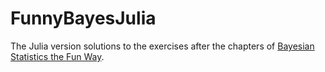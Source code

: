 # FunnyBayesJulia
 The Julia version solutions to the exercises after the chapters of [Bayesian Statistics the Fun Way](https://nostarch.com/learnbayes).
